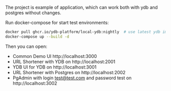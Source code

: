 The project is example of application, which can work both with ydb and postgres without changes.

Run docker-compose for start test environments:

```bash
docker pull ghcr.io/ydb-platform/local-ydb:nightly  # use latest ydb image
docker-compose up --build -d
```

Then you can open:
- Common Demo UI http://localhost:3000
- URL Shortener with YDB on http://localhost:2001
- YDB UI for YDB on http://localhost:3001
- URL Shortener with Postgres on http://localhost:2002
- PgAdmin with login test@test.com and password test on http://localhost:3002
